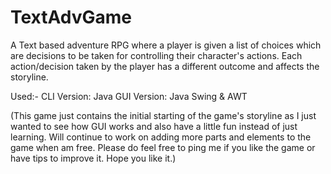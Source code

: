 # TextAdvGame

A Text based adventure RPG where a player is given a list of choices which are decisions to be taken for controlling their character's actions.
Each action/decision taken by the player has a different outcome and affects the storyline.


Used:-
CLI Version: Java
GUI Version: Java Swing & AWT







(This game just contains the initial starting of the game's storyline as I just wanted to see how GUI works and also have a little fun instead of just learning. Will continue to work on adding more parts and elements to the game when am free. Please do feel free to ping me if you like the game or have tips to improve it. Hope you like it.)
